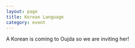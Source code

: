 ```yaml
---
layout: page
title: Korean Language
category: event
---
```

A Korean is coming to Oujda so we are inviting her!
